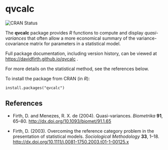 # qvcalc

![CRAN Status](https://www.r-pkg.org/badges/version/qvcalc)
  
The **qvcalc** package provides _R_ functions to compute and display *quasi-variances* that often allow a more economical 
summary of the variance-covariance matrix for parameters in a statistical model.

Full package documentation, including version history, can be viewed at https://davidfirth.github.io/qvcalc .

For more details on the statistical method, see the references below. 

<!-- The web page at http://warwick.ac.uk/qvcalc gives information 
also about an online calculator implemented in _JavaScript_, for those who do not use *R*. -->

To install the package from CRAN (in _R_):
```
install.packages("qvcalc")
```

## References

* Firth, D. and Menezes, R. X. de (2004). Quasi-variances. *Biometrika* **91**, 65–80.  http://dx.doi.org/10.1093/biomet/91.1.65

* Firth, D. (2003). Overcoming the reference category problem in the presentation of statistical models. *Sociological Methodology* **33**, 1–18.  http://dx.doi.org/10.1111/j.0081-1750.2003.t01-1-00125.x
  
